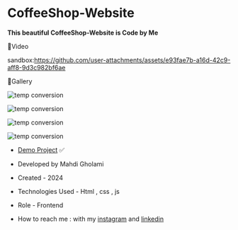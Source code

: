 # CoffeeShop-Website

**This beautiful CoffeeShop-Website is Code by Me**

🎥Video

sandbox:https://github.com/user-attachments/assets/e93fae7b-a16d-42c9-aff8-9d3c982bf6ae

📸Gallery

![temp conversion](https://github.com/user-attachments/assets/1e440c23-843d-486d-9b30-d093cf003eab)

![temp conversion](https://github.com/user-attachments/assets/88c2796e-5a97-42eb-b82a-3093ea16a5b7)

![temp conversion](https://github.com/user-attachments/assets/516580dc-9ce0-4083-8b72-2a84bcc9ba0b)

![temp conversion](https://github.com/user-attachments/assets/67ca5ef8-2cc0-4711-aa10-c1d445b468e5)

- [Demo Project](https://mhdigholami.github.io/CoffeeShop-Website/) ✅

- Developed by Mahdi Gholami

- Created - 2024

- Technologies Used - Html , css , js

- Role - Frontend

- How to reach me : with my [instagram](https://www.instagram.com/mahdi_gholami_web) and [linkedin](https://www.linkedin.com/in/mahdi-gholami-developer)
